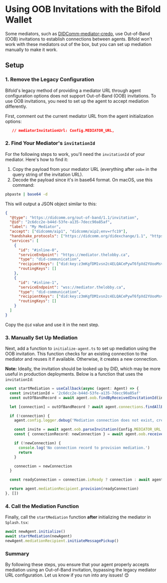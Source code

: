 # Using OOB Invitations with the Bifold Wallet

Some mediators, such as [DIDComm-mediator-credo](https://github.com/openwallet-foundation/didcomm-mediator-credo), use Out-of-Band (OOB) invitations to establish connections between agents. Bifold won't work with these mediators out of the box, but you can set up mediation manually to make it work.

## Setup

### 1. Remove the Legacy Configuration

Bifold's legacy method of providing a mediator URL through agent configuration options does not support Out-of-Band (OOB) invitations. To use OOB invitations, you need to set up the agent to accept mediation differently.

First, comment out the current mediator URL from the agent initialization options:

```json
   // mediatorInvitationUrl: Config.MEDIATOR_URL,
```

### 2. Find Your Mediator's `invitationId`

For the following steps to work, you'll need the `invitationId` of your mediator. Here's how to find it:

1. Copy the payload from your mediator URL (everything after `oob=` in the query string of the invitation URL).
2. Decode the payload since it's in base64 format. On macOS, use this command:

```bash
pbpaste | base64 -d
```

This will output a JSON object similar to this:

```json
{
  "@type": "https://didcomm.org/out-of-band/1.1/invitation",
  "@id": "2c6dcc2e-b44d-53fe-a135-7decc90a85af",
  "label": "My Mediator",
  "accept": ["didcomm/aip1", "didcomm/aip2;env=rfc19"],
  "handshake_protocols": ["https://didcomm.org/didexchange/1.1", "https://didcomm.org/connections/1.0"],
  "services": [
    {
      "id": "#inline-0",
      "serviceEndpoint": "https://mediator.thelobby.ca",
      "type": "did-communication",
      "recipientKeys": ["did:key:z3mKgfDM1vsn2c4ELQACePywT6fpXd2YUooMsvQxBy8nwdvd"],
      "routingKeys": []
    },
    {
      "id": "#inline-1",
      "serviceEndpoint": "wss://mediator.thelobby.ca",
      "type": "did-communication",
      "recipientKeys": ["did:key:z3mKgfDM1vsn2c4ELQACePywT6fpXd2YUooMsvQxBy8nwdvd"],
      "routingKeys": []
    }
  ]
}
```

Copy the `@id` value and use it in the next step.

### 3. Manually Set Up Mediation

Next, add a function to `initialize-agent.ts` to set up mediation using the OOB invitation. This function checks for an existing connection to the mediator and reuses it if available. Otherwise, it creates a new connection.

**Note:** Ideally, the invitation should be looked up by DID, which may be more useful in production deployments. Below is a function that uses the `invitationId`:

```typescript
const startMediation = useCallback(async (agent: Agent) => {
  const invitationId = '2c6dcc2e-b44d-53fe-a135-7decc90a85af'
  const outOfBandRecord = await agent.oob.findByReceivedInvitationId(invitationId)

  let [connection] = outOfBandRecord ? await agent.connections.findAllByOutOfBandId(outOfBandRecord.id) : []

  if (!connection) {
    agent.config.logger.debug('Mediation connection does not exist, creating connection')

    const invite = await agent.oob.parseInvitation(Config.MEDIATOR_URL!)
    const { connectionRecord: newConnection } = await agent.oob.receiveInvitation(invite)

    if (!newConnection) {
      console.log('No connection record to provision mediation.')
      return
    }

    connection = newConnection
  }

  const readyConnection = connection.isReady ? connection : await agent.connections.returnWhenIsConnected(connection.id)

  return agent.mediationRecipient.provision(readyConnection)
}, [])
```

### 4. Call the Mediation Function

Finally, call the `startMediation` function **after** initializing the mediator in `Splash.tsx`:

```typescript
await newAgent.initialize()
await startMediation(newAgent)
newAgent.mediationRecipient.initiateMessagePickup()
```

### Summary

By following these steps, you ensure that your agent properly accepts mediation using an Out-of-Band invitation, bypassing the legacy mediator URL configuration. Let us know if you run into any issues! 😊
